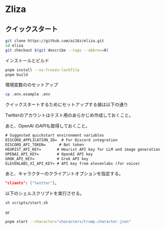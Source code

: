 # Zliza

## クイックスタート

```bash
git clone https://github.com/ai16z/eliza.git
cd eliza
git checkout $(git describe --tags --abbrev=0)
```

インストールとビルド

```bash
pnpm install --no-frozen-lockfile
pnpm build
```

環境変数ののセットアップ

```bash
cp .env.example .env
```

クイックスタートするためにセットアップする値は以下の通り

Twitterのアカウントはテスト用のあらかじめ作成しておくこと。

あと、OpenAI のAPIも取得しておくこと。

```txt
# Suggested quickstart environment variables
DISCORD_APPLICATION_ID=  # For Discord integration
DISCORD_API_TOKEN=      # Bot token
HEURIST_API_KEY=       # Heurist API key for LLM and image generation
OPENAI_API_KEY=        # OpenAI API key
GROK_API_KEY=          # Grok API key
ELEVENLABS_XI_API_KEY= # API key from elevenlabs (for voice)
```

あと、キャラクターのクライアントオプションを指定する。

```json
"clients": ["twitter"],
```

以下のシェルスクリプトを実行させる。

```bash
sh scripts/start.sh
```

or 

```bash
pnpm start --character="characters/trump.character.json"
```